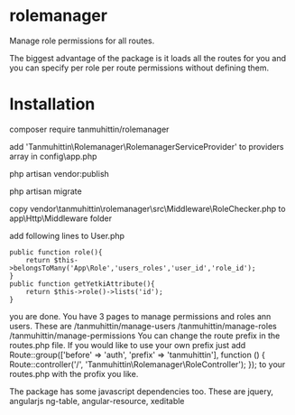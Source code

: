 # rolemanager
Manage role permissions for all routes.

The biggest advantage of the package is it loads all the routes for you and you can specify per role per route permissions without defining them.

# Installation
composer require tanmuhittin/rolemanager

add 
'Tanmuhittin\Rolemanager\RolemanagerServiceProvider'
to providers array in config\app.php

php artisan vendor:publish

php artisan migrate

copy vendor\tanmuhittin\rolemanager\src\Middleware\RoleChecker.php to app\Http\Middleware folder

add following lines to User.php

	public function role(){
		return $this->belongsToMany('App\Role','users_roles','user_id','role_id');
	}
	public function getYetkiAttribute(){
		return $this->role()->lists('id');
	}
	
you are done. You have 3 pages to manage permissions and roles ann users. These are 
	/tanmuhittin/manage-users
	/tanmuhittin/manage-roles
	/tanmuhittin/manage-permissions
You can change the route prefix in the routes.php file. If you would like to use your own prefix just add 
	Route::group(['before' => 'auth', 'prefix' => 'tanmuhittin'], function () {
	    Route::controller('/', 'Tanmuhittin\Rolemanager\RoleController');
	});
to your routes.php with the profix you like.

The package has some javascript dependencies too. These are jquery, angularjs ng-table, angular-resource, xeditable
	<script src="/bower_components/jquery/dist/jquery.js"></script>
	<script src="/bower_components/bootstrap/dist/js/bootstrap.js"></script>
	<script src="/bower_components/angular/angular.js"></script>
	<script src="/bower_components/ng-table/dist/ng-table.js"></script>
	<script src="/bower_components/angular-resource/angular-resource.js"></script>
	<script src="/bower_components/angular-xeditable/dist/js/xeditable.js"></script>

	
	

